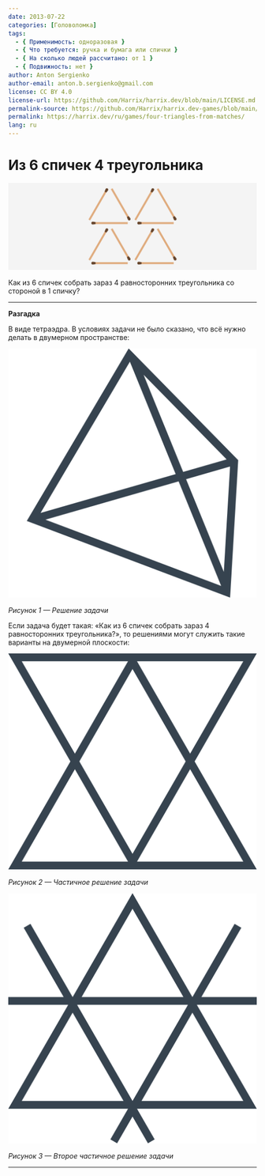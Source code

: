 ```yaml
---
date: 2013-07-22
categories: [Головоломка]
tags:
  - { Применимость: одноразовая }
  - { Что требуется: ручка и бумага или спички }
  - { На сколько людей рассчитано: от 1 }
  - { Подвижность: нет }
author: Anton Sergienko
author-email: anton.b.sergienko@gmail.com
license: CC BY 4.0
license-url: https://github.com/Harrix/harrix.dev/blob/main/LICENSE.md
permalink-source: https://github.com/Harrix/harrix.dev-games/blob/main/four-triangles-from-matches/four-triangles-from-matches.md
permalink: https://harrix.dev/ru/games/four-triangles-from-matches/
lang: ru
---
```


# Из 6 спичек 4 треугольника

![Featured image](featured-image.svg)

Как из 6 спичек собрать зараз 4 равносторонних треугольника со стороной в 1 спичку?

---

**Разгадка** <!-- !details -->

В виде тетраэдра. В условиях задачи не было сказано, что всё нужно делать в двумерном пространстве:

![Решение задачи](img/solution.svg)

_Рисунок 1 — Решение задачи_

Если задача будет такая: «Как из 6 спичек собрать зараз 4 равносторонних треугольника?», то решениями могут служить такие варианты на двумерной плоскости:

![Частичное решение задачи](img/partial-solution_01.svg)

_Рисунок 2 — Частичное решение задачи_

![Второе частичное решение задачи](img/partial-solution_02.svg)

_Рисунок 3 — Второе частичное решение задачи_

---
